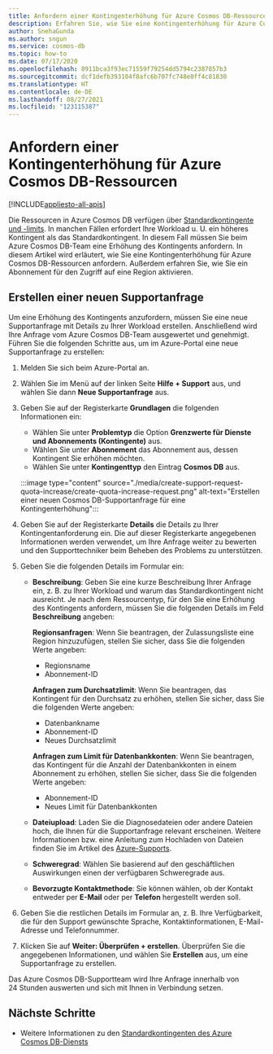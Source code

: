 ```yaml
---
title: Anfordern einer Kontingenterhöhung für Azure Cosmos DB-Ressourcen
description: Erfahren Sie, wie Sie eine Kontingenterhöhung für Azure Cosmos DB-Ressourcen anfordern. Außerdem erfahren Sie, wie Sie ein Abonnement für den Zugriff auf eine Region aktivieren.
author: SnehaGunda
ms.author: sngun
ms.service: cosmos-db
ms.topic: how-to
ms.date: 07/17/2020
ms.openlocfilehash: 8911bca3f93ec71559f79254dd5794c2387857b3
ms.sourcegitcommit: dcf1defb393104f8afc6b707fc748e0ff4c81830
ms.translationtype: HT
ms.contentlocale: de-DE
ms.lasthandoff: 08/27/2021
ms.locfileid: "123115387"
---
```

# <a name="how-to-request-quota-increase-for-azure-cosmos-db-resources"></a>Anfordern einer Kontingenterhöhung für Azure Cosmos DB-Ressourcen
[!INCLUDE[appliesto-all-apis](../includes/appliesto-all-apis.md)]

Die Ressourcen in Azure Cosmos DB verfügen über [Standardkontingente und -limits](../concepts-limits.md). In manchen Fällen erfordert Ihre Workload u. U. ein höheres Kontingent als das Standardkontingent. In diesem Fall müssen Sie beim Azure Cosmos DB-Team eine Erhöhung des Kontingents anfordern. In diesem Artikel wird erläutert, wie Sie eine Kontingenterhöhung für Azure Cosmos DB-Ressourcen anfordern. Außerdem erfahren Sie, wie Sie ein Abonnement für den Zugriff auf eine Region aktivieren.

## <a name="create-a-new-support-request"></a>Erstellen einer neuen Supportanfrage

Um eine Erhöhung des Kontingents anzufordern, müssen Sie eine neue Supportanfrage mit Details zu Ihrer Workload erstellen. Anschließend wird Ihre Anfrage vom Azure Cosmos DB-Team ausgewertet und genehmigt. Führen Sie die folgenden Schritte aus, um im Azure-Portal eine neue Supportanfrage zu erstellen:

1. Melden Sie sich beim Azure-Portal an.

1. Wählen Sie im Menü auf der linken Seite **Hilfe + Support** aus, und wählen Sie dann **Neue Supportanfrage** aus.

1. Geben Sie auf der Registerkarte **Grundlagen** die folgenden Informationen ein:

   * Wählen Sie unter **Problemtyp** die Option **Grenzwerte für Dienste und Abonnements (Kontingente)** aus.
   * Wählen Sie unter **Abonnement** das Abonnement aus, dessen Kontingent Sie erhöhen möchten.
   * Wählen Sie unter **Kontingenttyp** den Eintrag **Cosmos DB** aus.

   :::image type="content" source="./media/create-support-request-quota-increase/create-quota-increase-request.png" alt-text="Erstellen einer neuen Cosmos DB-Supportanfrage für eine Kontingenterhöhung":::

1. Geben Sie auf der Registerkarte **Details** die Details zu Ihrer Kontingentanforderung ein. Die auf dieser Registerkarte angegebenen Informationen werden verwendet, um Ihre Anfrage weiter zu bewerten und den Supporttechniker beim Beheben des Problems zu unterstützen.

1. Geben Sie die folgenden Details im Formular ein:

   * **Beschreibung**: Geben Sie eine kurze Beschreibung Ihrer Anfrage ein, z. B. zu Ihrer Workload und warum das Standardkontingent nicht ausreicht. Je nach dem Ressourcentyp, für den Sie eine Erhöhung des Kontingents anfordern, müssen Sie die folgenden Details im Feld **Beschreibung** angeben:

     **Regionsanfragen**: Wenn Sie beantragen, der Zulassungsliste eine Region hinzuzufügen, stellen Sie sicher, dass Sie die folgenden Werte angeben:

        * Regionsname
        * Abonnement-ID

     **Anfragen zum Durchsatzlimit**: Wenn Sie beantragen, das Kontingent für den Durchsatz zu erhöhen, stellen Sie sicher, dass Sie die folgenden Werte angeben:

        * Datenbankname
        * Abonnement-ID
        * Neues Durchsatzlimit

     **Anfragen zum Limit für Datenbankkonten**: Wenn Sie beantragen, das Kontingent für die Anzahl der Datenbankkonten in einem Abonnement zu erhöhen, stellen Sie sicher, dass Sie die folgenden Werte angeben:

       * Abonnement-ID
       * Neues Limit für Datenbankkonten

   * **Dateiupload**: Laden Sie die Diagnosedateien oder andere Dateien hoch, die Ihnen für die Supportanfrage relevant erscheinen. Weitere Informationen bzw. eine Anleitung zum Hochladen von Dateien finden Sie im Artikel des [Azure-Supports](../../azure-portal/supportability/how-to-manage-azure-support-request.md#upload-files).

   * **Schweregrad**: Wählen Sie basierend auf den geschäftlichen Auswirkungen einen der verfügbaren Schweregrade aus.

   * **Bevorzugte Kontaktmethode**: Sie können wählen, ob der Kontakt entweder per **E-Mail** oder per **Telefon** hergestellt werden soll.

1. Geben Sie die restlichen Details im Formular an, z. B. Ihre Verfügbarkeit, die für den Support gewünschte Sprache, Kontaktinformationen, E-Mail-Adresse und Telefonnummer.

1. Klicken Sie auf **Weiter: Überprüfen + erstellen**. Überprüfen Sie die angegebenen Informationen, und wählen Sie **Erstellen** aus, um eine Supportanfrage zu erstellen.

Das Azure Cosmos DB-Supportteam wird Ihre Anfrage innerhalb von 24 Stunden auswerten und sich mit Ihnen in Verbindung setzen.

## <a name="next-steps"></a>Nächste Schritte

* Weitere Informationen zu den [Standardkontingenten des Azure Cosmos DB-Diensts](../concepts-limits.md)
